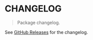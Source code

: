 # CHANGELOG

> Package changelog.

See [GitHub Releases](https://github.com/stdlib-js/utils-function-name/releases) for the changelog.
